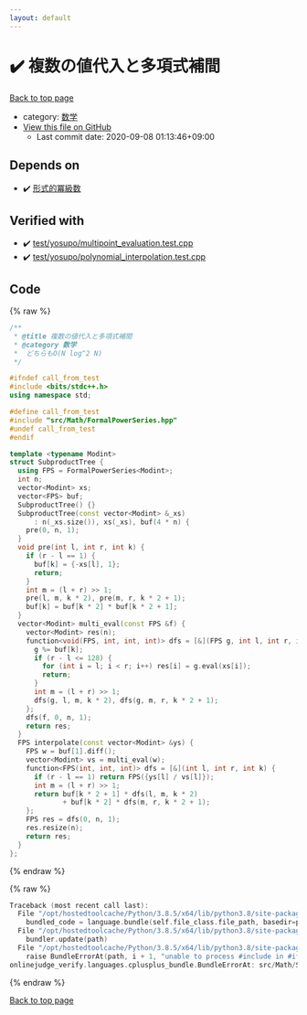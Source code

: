 ```yaml
---
layout: default
---
```


<!-- mathjax config similar to math.stackexchange -->
<script type="text/javascript" async
  src="https://cdnjs.cloudflare.com/ajax/libs/mathjax/2.7.5/MathJax.js?config=TeX-MML-AM_CHTML">
</script>
<script type="text/x-mathjax-config">
  MathJax.Hub.Config({
    TeX: { equationNumbers: { autoNumber: "AMS" }},
    tex2jax: {
      inlineMath: [ ['$','$'] ],
      processEscapes: true
    },
    "HTML-CSS": { matchFontHeight: false },
    displayAlign: "left",
    displayIndent: "2em"
  });
</script>

<script type="text/javascript" src="https://cdnjs.cloudflare.com/ajax/libs/jquery/3.4.1/jquery.min.js"></script>
<script src="https://cdn.jsdelivr.net/npm/jquery-balloon-js@1.1.2/jquery.balloon.min.js" integrity="sha256-ZEYs9VrgAeNuPvs15E39OsyOJaIkXEEt10fzxJ20+2I=" crossorigin="anonymous"></script>
<script type="text/javascript" src="../../../assets/js/copy-button.js"></script>
<link rel="stylesheet" href="../../../assets/css/copy-button.css" />


# :heavy_check_mark: 複数の値代入と多項式補間

<a href="../../../index.html">Back to top page</a>

* category: <a href="../../../index.html#6e65831863dbf272b7a65cd8df1a440d">数学</a>
* <a href="{{ site.github.repository_url }}/blob/master/src/Math/SubproductTree.hpp">View this file on GitHub</a>
    - Last commit date: 2020-09-08 01:13:46+09:00




## Depends on

* :heavy_check_mark: <a href="FormalPowerSeries.hpp.html">形式的冪級数</a>


## Verified with

* :heavy_check_mark: <a href="../../../verify/test/yosupo/multipoint_evaluation.test.cpp.html">test/yosupo/multipoint_evaluation.test.cpp</a>
* :heavy_check_mark: <a href="../../../verify/test/yosupo/polynomial_interpolation.test.cpp.html">test/yosupo/polynomial_interpolation.test.cpp</a>


## Code

<a id="unbundled"></a>
{% raw %}
```cpp
/**
 * @title 複数の値代入と多項式補間
 * @category 数学
 *  どちらもO(N log^2 N)
 */

#ifndef call_from_test
#include <bits/stdc++.h>
using namespace std;

#define call_from_test
#include "src/Math/FormalPowerSeries.hpp"
#undef call_from_test
#endif

template <typename Modint>
struct SubproductTree {
  using FPS = FormalPowerSeries<Modint>;
  int n;
  vector<Modint> xs;
  vector<FPS> buf;
  SubproductTree() {}
  SubproductTree(const vector<Modint> &_xs)
      : n(_xs.size()), xs(_xs), buf(4 * n) {
    pre(0, n, 1);
  }
  void pre(int l, int r, int k) {
    if (r - l == 1) {
      buf[k] = {-xs[l], 1};
      return;
    }
    int m = (l + r) >> 1;
    pre(l, m, k * 2), pre(m, r, k * 2 + 1);
    buf[k] = buf[k * 2] * buf[k * 2 + 1];
  }
  vector<Modint> multi_eval(const FPS &f) {
    vector<Modint> res(n);
    function<void(FPS, int, int, int)> dfs = [&](FPS g, int l, int r, int k) {
      g %= buf[k];
      if (r - l <= 128) {
        for (int i = l; i < r; i++) res[i] = g.eval(xs[i]);
        return;
      }
      int m = (l + r) >> 1;
      dfs(g, l, m, k * 2), dfs(g, m, r, k * 2 + 1);
    };
    dfs(f, 0, n, 1);
    return res;
  }
  FPS interpolate(const vector<Modint> &ys) {
    FPS w = buf[1].diff();
    vector<Modint> vs = multi_eval(w);
    function<FPS(int, int, int)> dfs = [&](int l, int r, int k) {
      if (r - l == 1) return FPS({ys[l] / vs[l]});
      int m = (l + r) >> 1;
      return buf[k * 2 + 1] * dfs(l, m, k * 2)
             + buf[k * 2] * dfs(m, r, k * 2 + 1);
    };
    FPS res = dfs(0, n, 1);
    res.resize(n);
    return res;
  }
};

```
{% endraw %}

<a id="bundled"></a>
{% raw %}
```cpp
Traceback (most recent call last):
  File "/opt/hostedtoolcache/Python/3.8.5/x64/lib/python3.8/site-packages/onlinejudge_verify/docs.py", line 349, in write_contents
    bundled_code = language.bundle(self.file_class.file_path, basedir=pathlib.Path.cwd())
  File "/opt/hostedtoolcache/Python/3.8.5/x64/lib/python3.8/site-packages/onlinejudge_verify/languages/cplusplus.py", line 185, in bundle
    bundler.update(path)
  File "/opt/hostedtoolcache/Python/3.8.5/x64/lib/python3.8/site-packages/onlinejudge_verify/languages/cplusplus_bundle.py", line 398, in update
    raise BundleErrorAt(path, i + 1, "unable to process #include in #if / #ifdef / #ifndef other than include guards")
onlinejudge_verify.languages.cplusplus_bundle.BundleErrorAt: src/Math/SubproductTree.hpp: line 12: unable to process #include in #if / #ifdef / #ifndef other than include guards

```
{% endraw %}

<a href="../../../index.html">Back to top page</a>

